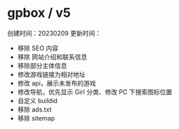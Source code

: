 # gpbox / v5

创建时间：20230209
更新时间：

- 移除 SEO 内容
- 移除 网站介绍和联系信息
- 移除部分主体信息
- 修改游戏链接为相对地址
- 修改 api，展示未发布的游戏
- 修改导航，优先显示 Girl 分类、修改 PC 下搜索图标位置
- 自定义 buildid
- 移除 ads.txt
- 移除 sitemap
